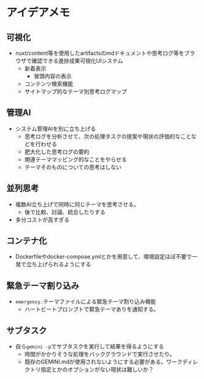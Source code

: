 # アイデアメモ

## 可視化
* nuxt/content等を使用したartifactsのmdドキュメントや思考ログ等をブラウザで確認できる進捗成果可視化UIシステム
  * 新着表示
    * 冒頭内容の表示
  * コンテンツ検索機能
  * サイトマップ的なテーマ別思考ログマップ


## 管理AI
* システム管理AIを別に立ち上げる
  * 思考ログを分析させて、次の処理タスクの提案や現状の評価的なことなどを行わせる
  * 肥大化した思考ログの要約
  * 関連テーママッピング的なことをやらせる
  * テーマそのものについての思考はしない

## 並列思考
* 複数AI立ち上げで同時に同じテーマを思考させる。
  * 後で比較、討論、統合したりする
* 多分コストが高すぎる

## コンテナ化
* Dockerfileやdocker-compose.ymlとかを用意して、環境設定ほぼ不要で一発で立ち上げられるようにする

## 緊急テーマ割り込み
* `emergency.`テーマファイルによる緊急テーマ割り込み機能
  * ハートビートプロンプトで緊急テーマありを通知する。

## サブタスク

* 自ら`gemini -p`でサブタスクを実行して結果を得るようにする
   * 時間がかかりそうな処理をバックグラウンドで実行させたり。
   * 既存のGEMINI.mdが使用されないようにする必要がある。ワークディレクトリ指定とかのオプションがない現状は難しいか？